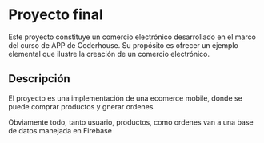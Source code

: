 # Proyecto final

Este proyecto constituye un comercio electrónico desarrollado en el marco del curso de APP de Coderhouse. Su propósito es ofrecer un ejemplo elemental que ilustre la creación de un comercio electrónico.

## Descripción

El proyecto  es una implementación de una ecomerce mobile, donde se puede comprar productos y gnerar ordenes

Obviamente todo, tanto usuario, productos, como ordenes van a una base de datos manejada en Firebase

